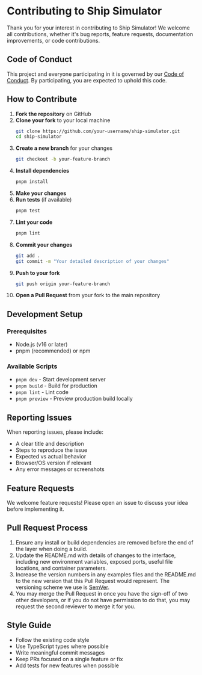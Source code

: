 # Contributing to Ship Simulator

Thank you for your interest in contributing to Ship Simulator! We welcome all contributions, whether it's bug reports, feature requests, documentation improvements, or code contributions.

## Code of Conduct

This project and everyone participating in it is governed by our [Code of Conduct](CODE_OF_CONDUCT.md). By participating, you are expected to uphold this code.

## How to Contribute

1. **Fork the repository** on GitHub
2. **Clone your fork** to your local machine
   ```bash
   git clone https://github.com/your-username/ship-simulator.git
   cd ship-simulator
   ```
3. **Create a new branch** for your changes
   ```bash
   git checkout -b your-feature-branch
   ```
4. **Install dependencies**
   ```bash
   pnpm install
   ```
5. **Make your changes**
6. **Run tests** (if available)
   ```bash
   pnpm test
   ```
7. **Lint your code**
   ```bash
   pnpm lint
   ```
8. **Commit your changes**
   ```bash
   git add .
   git commit -m "Your detailed description of your changes"
   ```
9. **Push to your fork**
   ```bash
   git push origin your-feature-branch
   ```
10. **Open a Pull Request** from your fork to the main repository

## Development Setup

### Prerequisites

- Node.js (v16 or later)
- pnpm (recommended) or npm

### Available Scripts

- `pnpm dev` - Start development server
- `pnpm build` - Build for production
- `pnpm lint` - Lint code
- `pnpm preview` - Preview production build locally

## Reporting Issues

When reporting issues, please include:

- A clear title and description
- Steps to reproduce the issue
- Expected vs actual behavior
- Browser/OS version if relevant
- Any error messages or screenshots

## Feature Requests

We welcome feature requests! Please open an issue to discuss your idea before implementing it.

## Pull Request Process

1. Ensure any install or build dependencies are removed before the end of the layer when doing a build.
2. Update the README.md with details of changes to the interface, including new environment variables, exposed ports, useful file locations, and container parameters.
3. Increase the version numbers in any examples files and the README.md to the new version that this Pull Request would represent. The versioning scheme we use is [SemVer](http://semver.org/).
4. You may merge the Pull Request in once you have the sign-off of two other developers, or if you do not have permission to do that, you may request the second reviewer to merge it for you.

## Style Guide

- Follow the existing code style
- Use TypeScript types where possible
- Write meaningful commit messages
- Keep PRs focused on a single feature or fix
- Add tests for new features when possible

